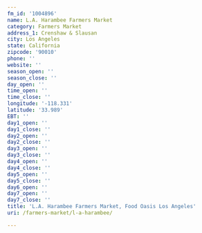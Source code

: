 ```yaml
---
fm_id: '1004896'
name: L.A. Harambee Farmers Market
category: Farmers Market
address_1: Crenshaw & Slausan
city: Los Angeles
state: California
zipcode: '90010'
phone: ''
website: ''
season_open: ''
season_close: ''
day_open: ''
time_open: ''
time_close: ''
longitude: '-118.331'
latitude: '33.989'
EBT: ''
day1_open: ''
day1_close: ''
day2_open: ''
day2_close: ''
day3_open: ''
day3_close: ''
day4_open: ''
day4_close: ''
day5_open: ''
day5_close: ''
day6_open: ''
day7_open: ''
day7_close: ''
title: 'L.A. Harambee Farmers Market, Food Oasis Los Angeles'
uri: /farmers-market/l-a-harambee/

---
```

